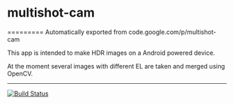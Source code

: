 # multishot-cam
=========
Automatically exported from code.google.com/p/multishot-cam

This app is intended to make HDR images on a Android powered device.

At the moment several images with different EL are taken and merged using OpenCV.

----------

[![Build Status](https://travis-ci.org/Mario-S/multishot-cam.svg?branch=master)](https://travis-ci.org/Mario-S/multishot-cam.svg?branch=master)
